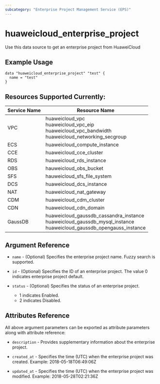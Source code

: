 ```yaml
---
subcategory: "Enterprise Project Management Service (EPS)"
---
```


# huaweicloud\_enterprise\_project

Use this data source to get an enterprise project from HuaweiCloud

## Example Usage

```hcl
data "huaweicloud_enterprise_project" "test" {
  name = "test"
}
```

## Resources Supported Currently:
Service Name | Resource Name
---- | ---
VPC | huaweicloud_vpc<br>huaweicloud_vpc_eip<br>huaweicloud_vpc_bandwidth<br>huaweicloud_networking_secgroup
ECS | huaweicloud_compute_instance
CCE | huaweicloud_cce_cluster
RDS | huaweicloud_rds_instance
OBS | hauweicloud_obs_bucket
SFS | hauweicloud_sfs_file_system
DCS | huaweicloud_dcs_instance
NAT | huaweicloud_nat_gateway
CDM | huaweicloud_cdm_cluster
CDN | huaweicloud_cdn_domain
GaussDB | huaweicloud_gaussdb_cassandra_instance<br>huaweicloud_gaussdb_mysql_instance<br>huaweicloud_gaussdb_opengauss_instance

## Argument Reference

* `name` - (Optional) Specifies the enterprise project name. Fuzzy search is supported.

* `id` - (Optional) Specifies the ID of an enterprise project. The value 0 indicates enterprise project default.

* `status` - (Optional) Specifies the status of an enterprise project.
    - 1 indicates Enabled.
    - 2 indicates Disabled.

## Attributes Reference

All above argument parameters can be exported as attribute parameters along with attribute reference:

* `description` - Provides supplementary information about the enterprise project.

* `created_at` - Specifies the time (UTC) when the enterprise project was created. Example: 2018-05-18T06:49:06Z

* `updated_at` - Specifies the time (UTC) when the enterprise project was modified. Example: 2018-05-28T02:21:36Z

